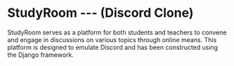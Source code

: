 # StudyRoom --- (Discord Clone)

StudyRoom serves as a platform for both students and teachers to convene and engage in discussions on various topics through online means. This platform is designed to emulate Discord and has been constructed using the Django framework.
